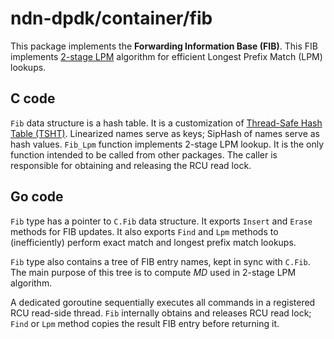 # ndn-dpdk/container/fib

This package implements the **Forwarding Information Base (FIB)**.
This FIB implements [2-stage LPM](http://ieeexplore.ieee.org/document/6665203/) algorithm for efficient Longest Prefix Match (LPM) lookups.

## C code

`Fib` data structure is a hash table. It is a customization of [Thread-Safe Hash Table (TSHT)](../tsht/). Linearized names serve as keys; SipHash of names serve as hash values.
`Fib_Lpm` function implements 2-stage LPM lookup. It is the only function intended to be called from other packages. The caller is responsible for obtaining and releasing the RCU read lock.

## Go code

`Fib` type has a pointer to `C.Fib` data structure.
It exports `Insert` and `Erase` methods for FIB updates.
It also exports `Find` and `Lpm` methods to (inefficiently) perform exact match and longest prefix match lookups.

`Fib` type also contains a tree of FIB entry names, kept in sync with `C.Fib`.
The main purpose of this tree is to compute *MD* used in 2-stage LPM algorithm.

A dedicated goroutine sequentially executes all commands in a registered RCU read-side thread. `Fib` internally obtains and releases RCU read lock; `Find` or `Lpm` method copies the result FIB entry before returning it.
